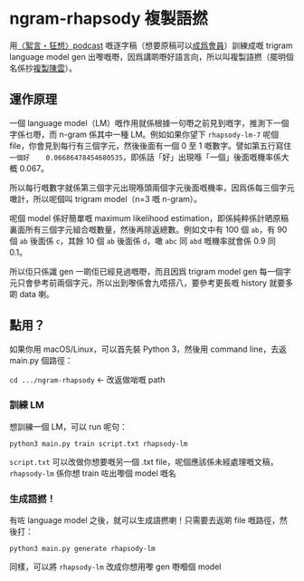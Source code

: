 # ngram-rhapsody 複製語撚

用[〈絮言・狂想〉podcast](https://www.rhapsodyinlingo.com/jyut/收聽/) 嘅逐字稿（想要原稿可以[成爲會員](https://www.patreon.com/rhapsodyinlingo)）訓練成嘅 trigram language model gen 出嚟嘅嘢，因爲講啲嘢好語言向，所以叫複製語撚（擺明個名係抄[複製陳雲](https://www.youtube.com/watch?v=m-kgJ00cl5o)）。

## 運作原理

一個 language model（LM）嘅作用就係根據一句嘢之前見到嘅字，推測下一個字係乜嘢，而 n-gram 係其中一種 LM。例如如果你望下 `rhapsody-lm-7` 呢個 file，你會見到每行有三個字元，然後後面有一個 0 至 1 嘅數字。譬如第五行寫住 `一個好	0.06686478454680535`，即係話「好」出現喺「一個」後面嘅機率係大概 0.067。

所以每行嘅數字就係第三個字元出現喺頭兩個字元後面嘅機率，因爲係每三個字元噉計，所以呢個叫 trigram model（n=3 嘅 n-gram）。

呢個 model 係好簡單嘅 maximum likelihood estimation，即係純粹係計晒原稿裏面所有三個字元組合嘅數量，然後再除返總數。例如文中有 100 個 `ab`，有 90 個 `ab` 後面係 `c`，其餘 10 個 `ab` 後面係 `d`，噉 `abc` 同 `abd` 嘅機率就會係 0.9 同 0.1。

所以佢只係識 gen 一啲佢已經見過嘅嘢，而且因爲 trigram model gen 每一個字元只會參考前兩個字元，所以出到嚟係會九唔搭八，要參考更長嘅 history 就要多啲 data 喇。

## 點用？
如果你用 macOS/Linux，可以首先裝 Python 3，然後用 command line，去返 main.py 個路徑：

`cd .../ngram-rhapsody` ← 改返做啱嘅 path

### 訓練 LM

想訓練一個 LM，可以 run 呢句：

`python3 main.py train script.txt rhapsody-lm`

`script.txt` 可以改做你想要嘅另一個 .txt file，呢個應該係未經處理嘅文稿，`rhapsody-lm` 係你想 train 咗出嚟個 model 嘅名

### 生成語撚！

有咗 language model 之後，就可以生成語撚喇！只需要去返啲 file 嘅路徑，然後打：

`python3 main.py generate rhapsody-lm`

同樣，可以將 `rhapsody-lm` 改成你想用嚟 gen 嘢嗰個 model
